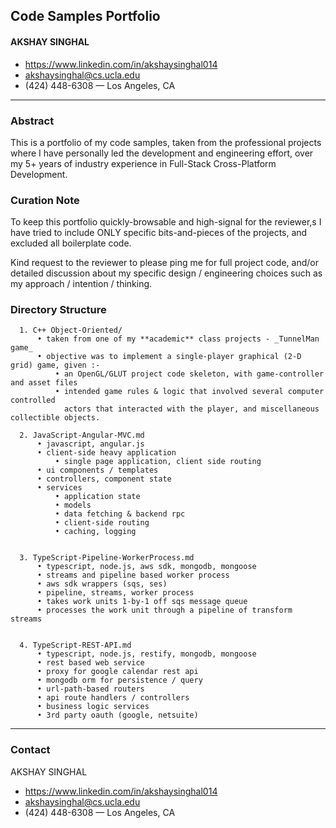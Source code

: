 ## Code Samples Portfolio

#### AKSHAY SINGHAL
  * https://www.linkedin.com/in/akshaysinghal014
  * akshaysinghal@cs.ucla.edu
  * (424) 448-6308  —  Los Angeles, CA
---


### Abstract

This is a portfolio of my code samples, taken from the professional projects
where I have personally led the development and engineering effort,
over my 5+ years of industry experience in Full-Stack Cross-Platform Development.


### Curation Note

To keep this portfolio quickly-browsable and high-signal for the reviewer,s
I have tried to include ONLY specific bits-and-pieces of the projects,
and excluded all boilerplate code.

Kind request to the reviewer to please ping me for full project code,
and/or detailed discussion about my specific design / engineering choices
such as my approach / intention / thinking.

### Directory Structure

```
  1. C++ Object-Oriented/
      • taken from one of my **academic** class projects - _TunnelMan game_
      • objective was to implement a single-player graphical (2-D grid) game, given :-
          • an OpenGL/GLUT project code skeleton, with game-controller and asset files
          • intended game rules & logic that involved several computer controlled
            actors that interacted with the player, and miscellaneous collectible objects.
  
  2. JavaScript-Angular-MVC.md
      • javascript, angular.js
      • client-side heavy application
          • single page application, client side routing
      • ui components / templates
      • controllers, component state
      • services
          • application state
          • models
          • data fetching & backend rpc
          • client-side routing
          • caching, logging

  
  3. TypeScript-Pipeline-WorkerProcess.md
      • typescript, node.js, aws sdk, mongodb, mongoose
      • streams and pipeline based worker process
      • aws sdk wrappers (sqs, ses)
      • pipeline, streams, worker process
      • takes work units 1-by-1 off sqs message queue
      • processes the work unit through a pipeline of transform streams

  
  4. TypeScript-REST-API.md
      • typescript, node.js, restify, mongodb, mongoose
      • rest based web service
      • proxy for google calendar rest api
      • mongodb orm for persistence / query
      • url-path-based routers
      • api route handlers / controllers
      • business logic services
      • 3rd party oauth (google, netsuite)
```
---


### Contact

AKSHAY SINGHAL
  * https://www.linkedin.com/in/akshaysinghal014
  * akshaysinghal@cs.ucla.edu
  * (424) 448-6308  —  Los Angeles, CA
